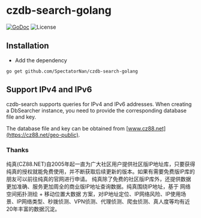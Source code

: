 # czdb-search-golang


[![GoDoc](https://godoc.org/github.com/cz88/czdb-search-golang?status.svg)](https://godoc.org/github.com/cz88/czdb-search-golang)
![License](https://img.shields.io/badge/License-Apache%202.0-blue.svg)

## Installation 

- Add the dependency
```shell
go get github.com/SpectatorNan/czdb-search-golang
```

## Support IPv4 and IPv6

czdb-search supports queries for IPv4 and IPv6 addresses. When creating a DbSearcher instance, you need to provide the corresponding database file and key.

The database file and key can be obtained from [www.cz88.net](https://cz88.net/geo-public).

### Thanks
纯真(CZ88.NET)自2005年起一直为广大社区用户提供社区版IP地址库，只要获得纯真的授权就能免费使用，并不断获取后续更新的版本。如果有需要免费版IP库的朋友可以前往纯真的官网进行申请。
纯真除了免费的社区版IP库外，还提供数据更加准确、服务更加周全的商业版IP地址查询数据。纯真围绕IP地址，基于 网络空间拓扑测绘 + 移动位置大数据 方案，对IP地址定位、IP网络风险、IP使用场景、IP网络类型、秒拨侦测、VPN侦测、代理侦测、爬虫侦测、真人度等均有近20年丰富的数据沉淀。